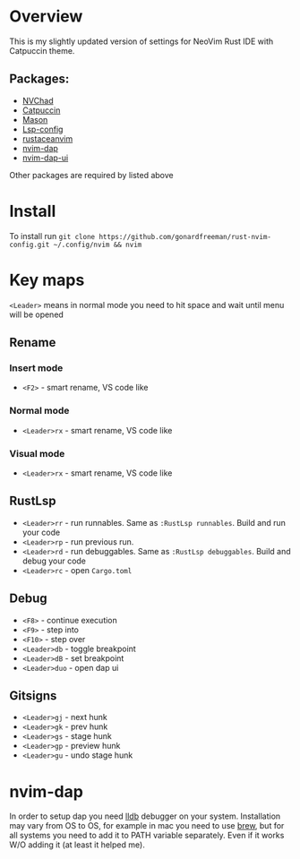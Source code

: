 # Overview

This is my slightly updated version of settings for NeoVim Rust IDE with Catpuccin theme.
## Packages:
- [NVChad](https://nvchad.com)
- [Catpuccin](https://github.com/catppuccin/nvim)
- [Mason](https://github.com/williamboman/mason.nvim)
- [Lsp-config](https://github.com/neovim/nvim-lspconfig)
- [rustaceanvim](https://github.com/mrcjkb/rustaceanvim)
- [nvim-dap](https://github.com/mfussenegger/nvim-dap)
- [nvim-dap-ui](https://github.com/rcarriga/nvim-dap-ui)

Other packages are required by listed above

# Install

To install run `git clone https://github.com/gonardfreeman/rust-nvim-config.git ~/.config/nvim && nvim`

# Key maps

`<Leader>` means in normal mode you need to hit space and wait until menu will be opened

## Rename

### Insert mode

- `<F2>` - smart rename, VS code like

### Normal mode

- `<Leader>rx` - smart rename, VS code like

### Visual mode

- `<Leader>rx` - smart rename, VS code like

## RustLsp

- `<Leader>rr` - run runnables. Same as `:RustLsp runnables`. Build and run your code
- `<Leader>rp` - run previous run.
- `<Leader>rd` - run debuggables. Same as `:RustLsp debuggables`. Build and debug your code
- `<Leader>rc` - open `Cargo.toml`

## Debug

- `<F8>` - continue execution
- `<F9>` - step into
- `<F10>` - step over
- `<Leader>db` - toggle breakpoint
- `<Leader>dB` - set breakpoint
- `<Leader>duo` - open dap ui

## Gitsigns

- `<Leader>gj` - next hunk
- `<Leader>gk` - prev hunk
- `<Leader>gs` - stage hunk
- `<Leader>gp` - preview hunk
- `<Leader>gu` - undo stage hunk

# nvim-dap

In order to setup dap you need [lldb](https://lldb.llvm.org) debugger on your system. 
Installation may vary from OS to OS, for example in mac 
you need to use [brew](https://formulae.brew.sh/formula/llvm),
but for all systems you need to add it to PATH variable separately. Even if it works W/O adding it (at least it helped me). 
